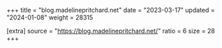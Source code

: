 +++
title = "blog.madelinepritchard.net"
date = "2023-03-17"
updated = "2024-01-08"
weight = 28315

[extra]
source = "https://blog.madelinepritchard.net/"
ratio = 6
size = 28
+++
